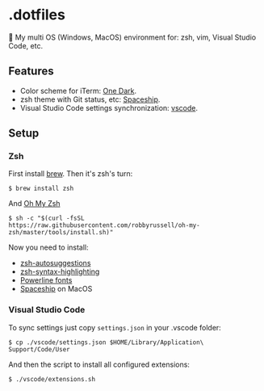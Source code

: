 # .dotfiles
💠 My multi OS (Windows, MacOS) environment for: zsh, vim, Visual Studio Code, etc.

## Features

- Color scheme for iTerm: [One Dark](https://github.com/gabrieledarrigo/.dotfiles/tree/master/iterm).
- zsh theme with Git status, etc: [Spaceship](https://github.com/denysdovhan/spaceship-prompt).
- Visual Studio Code settings synchronization: [vscode](https://github.com/gabrieledarrigo/.dotfiles/tree/master/vscode).

## Setup

### Zsh

First install [brew](https://brew.sh/).
Then it's zsh's turn:

```
$ brew install zsh
```

And [Oh My Zsh](https://github.com/robbyrussell/oh-my-zsh)

```
$ sh -c "$(curl -fsSL https://raw.githubusercontent.com/robbyrussell/oh-my-zsh/master/tools/install.sh)"
```

Now you need to install:

- [zsh-autosuggestions](https://github.com/zsh-users/zsh-autosuggestions)
- [zsh-syntax-highlighting](https://github.com/zsh-users/zsh-syntax-highlighting)
- [Powerline fonts](https://github.com/powerline/fonts)
- [Spaceship](https://github.com/denysdovhan/spaceship-prompt) on MacOS

### Visual Studio Code

To sync settings just copy `settings.json` in your .vscode folder:

```
$ cp ./vscode/settings.json $HOME/Library/Application\ Support/Code/User
```

And then the script to install all configured extensions:

```
$ ./vscode/extensions.sh
```
